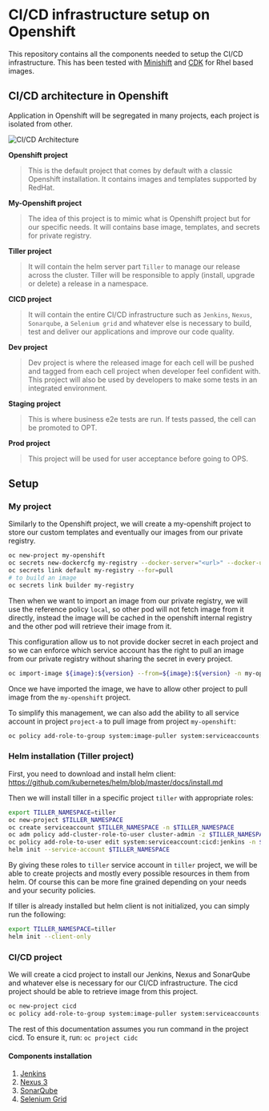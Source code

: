 # CI/CD infrastructure setup on Openshift

This repository contains all the components needed to setup the CI/CD infrastructure.
This has been tested with [Minishift](https://github.com/minishift/minishift) and [CDK](https://developers.redhat.com/products/cdk/overview) for Rhel based images.

## CI/CD architecture in Openshift

Application in Openshift will be segregated in many projects, each project is isolated from other.

![CI/CD Architecture](http://www.plantuml.com/plantuml/proxy?src=https://raw.githubusercontent.com/arnaud-deprez/cicd-openshift/master/doc/images/architecture.puml "CI/CD Architecture")

**Openshift project**
> This is the default project that comes by default with a classic Openshift installation.
It contains images and templates supported by RedHat.

**My-Openshift project**
> The idea of this project is to mimic what is Openshift project but for our specific needs.
It will contains base image, templates, and secrets for private registry.

**Tiller project**
> It will contain the helm server part `Tiller` to manage our release across the cluster.
Tiller will be responsible to apply (install, upgrade or delete) a release in a namespace.

**CICD project**
> It will contain the entire CI/CD infrastructure such as `Jenkins`, `Nexus`, `Sonarqube`, a `Selenium grid` and whatever else is necessary to build, 
test and deliver our applications and improve our code quality.

**Dev project**
> Dev project is where the released image for each cell will be pushed and tagged from each cell project
when developer feel confident with.
This project will also be used by developers to make some tests in an integrated environment.

**Staging project**
> This is where business e2e tests are run. If tests passed, the cell can be promoted to OPT.

**Prod project**
> This project will be used for user acceptance before going to OPS.

## Setup

### My project

Similarly to the Openshift project, we will create a my-openshift project to store our custom templates and eventually our images from our private registry.

```sh
oc new-project my-openshift
oc secrets new-dockercfg my-registry --docker-server="<url>" --docker-username="<username>" --docker-password="<password>" --docker-email="<email>"
oc secrets link default my-registry --for=pull
# to build an image
oc secrets link builder my-registry
```

Then when we want to import an image from our private registry, we will use the reference policy `local`, so other pod will not fetch image
from it directly, instead the image will be cached in the openshift internal registry and the other pod will retrieve their image from it.

This configuration allow us to not provide docker secret in each project and so we can enforce which service account has the
right to pull an image from our private registry without sharing the secret in every project.

```sh
oc import-image ${image}:${version} --from=${image}:${version} -n my-openshift -reference-policy=local --confirm
```

Once we have imported the image, we have to allow other project to pull image from the `my-openshift` project.

To simplify this management, we can also add the ability to all service account in project `project-a` to pull image from project `my-openshift`:

```sh
oc policy add-role-to-group system:image-puller system:serviceaccounts:project-a -n my-openshift
```

### Helm installation (Tiller project)

First, you need to download and install helm client: https://github.com/kubernetes/helm/blob/master/docs/install.md

Then we will install tiller in a specific project `tiller` with appropriate roles:

```sh
export TILLER_NAMESPACE=tiller
oc new-project $TILLER_NAMESPACE
oc create serviceaccount $TILLER_NAMESPACE -n $TILLER_NAMESPACE
oc adm policy add-cluster-role-to-user cluster-admin -z $TILLER_NAMESPACE -n $TILLER_NAMESPACE
oc policy add-role-to-user edit system:serviceaccount:cicd:jenkins -n $TILLER_NAMESPACE
helm init --service-account $TILLER_NAMESPACE
```

By giving these roles to `tiller` service account in `tiller` project, we will be able to create projects and mostly every possible resources in them from helm.
Of course this can be more fine grained depending on your needs and your security policies.

If tiller is already installed but helm client is not initialized, you can simply run the following:

```sh
export TILLER_NAMESPACE=tiller
helm init --client-only
```

### CI/CD project

We will create a cicd project to install our Jenkins, Nexus and SonarQube and whatever else is necessary for our CI/CD infrastructure.
The cicd project should be able to retrieve image from this project.

```sh
oc new-project cicd
oc policy add-role-to-group system:image-puller system:serviceaccounts:cicd -n my-openshift
```

The rest of this documentation assumes you run command in the project cicd. To ensure it, run: `oc project cidc`

#### Components installation

1. [Jenkins](https://github.com/arnaud-deprez/jenkins-docker-openshift)
1. [Nexus 3](https://github.com/arnaud-deprez/nexus3-docker)
1. [SonarQube](https://github.com/arnaud-deprez/sonarqube-docker)
1. [Selenium Grid](https://github.com/arnaud-deprez/selenium-openshift-templates)